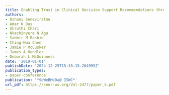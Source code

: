 ```yaml
---
title: Enabling Trust in Clinical Decision Support Recommendations through Semantics
authors:
- Oshani Seneviratne
- Amar K Das
- Shruthi Chari
- Nkechinyere N Agu
- Sabbir M Rashid
- Ching-Hua Chen
- Jamie P McCusker
- James A Hendler
- Deborah L McGuinness
date: '2019-01-01'
publishDate: '2024-12-25T15:35:15.264995Z'
publication_types:
- paper-conference
publication: '*SeWeBMeDa@ ISWC*'
url_pdf: https://ceur-ws.org/Vol-2477/paper_5.pdf
---
```

